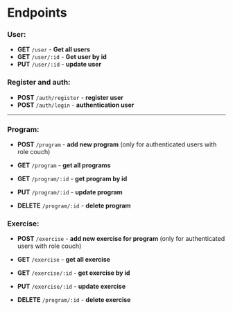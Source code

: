 # Endpoints 

### User:

- **GET** `/user` - **Get all users** 
- **GET** `/user/:id` - **Get user by id** 
- **PUT** `/user/:id` - **update user** 

### Register and auth: 

- **POST** `/auth/register` - **register user**
- **POST** `/auth/login` - **authentication user**
 
 --- 

### Program: 

- **POST** `/program` - **add new program** (only for authenticated users with role couch)

- **GET** `/program` - **get all programs** 
- **GET** `/program/:id` - **get program by id** 
- **PUT** `/program/:id` - **update program** 
- **DELETE** `/program/:id` - **delete program**

### Exercise: 

- **POST** `/exercise` - **add new exercise for program** (only for authenticated users with role couch)

- **GET** `/exercise` - **get all exercise** 
- **GET** `/exercise/:id` - **get exercise by id** 
- **PUT** `/exercise/:id` - **update exercise** 
- **DELETE** `/program/:id` - **delete exercise**